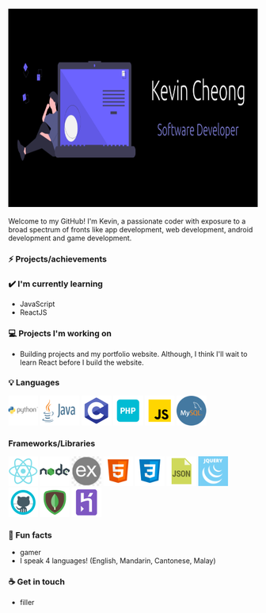 
<img src= "https://github.com/kevCheong/kevCheong/blob/main/Untitled%20design.png" alt=sass width="1000" height="400"></img>
<br>
<br>
Welcome to my GitHub! I'm Kevin, a passionate coder with exposure to a broad spectrum of fronts like app 
development, web development, android development and game development.

### ⚡ Projects/achievements

### ✔️ I'm currently learning
- JavaScript
- ReactJS

### 💻 Projects I'm working on
- Building projects and my portfolio website. 
Although, I think I'll wait to learn React before I build the website.

### 💡 Languages
<img style = "margin:auto;" src = "https://github.com/kevCheong/kevCheong/blob/main/icons/python.png" alt=sass width="60" height="60"></img>
<img style = "margin:auto;" src = "https://github.com/kevCheong/kevCheong/blob/main/icons/java.svg" alt=sass width="80" height="60"></img>
<img style = "margin:auto;" src = "https://github.com/kevCheong/kevCheong/blob/main/icons/c.png" alt=sass width="60" height="60"></img>
<img style = "margin:auto;" src = "https://github.com/kevCheong/kevCheong/blob/main/icons/php.png" alt=sass width="60" height="60"></img>
<img style = "margin:auto;" src = "https://github.com/kevCheong/kevCheong/blob/main/icons/js.png" alt=sass width="60" height="60"></img>
<img style = "margin:auto;" src = "https://github.com/kevCheong/kevCheong/blob/main/icons/mysql.png" alt=sass width="60" height="60"></img>

### Frameworks/Libraries
<img style = "margin:auto;" src = "https://github.com/kevCheong/kevCheong/blob/main/icons/react.png" alt=sass width="60" height="60"></img>
<img style = "margin:auto;" src = "https://github.com/kevCheong/kevCheong/blob/main/icons/node.png" alt=sass width="60" height="60"></img>
<img style = "margin:auto;" src = "https://github.com/kevCheong/kevCheong/blob/main/icons/express.png" alt=sass width="60" height="60"></img>
<img style = "margin:auto;" src = "https://github.com/kevCheong/kevCheong/blob/main/icons/html5.png" alt=sass width="60" height="60"></img>
<img style = "margin:auto;" src = "https://github.com/kevCheong/kevCheong/blob/main/icons/css3.png" alt=sass width="60" height="60"></img>
<img style = "margin:auto;" src = "https://github.com/kevCheong/kevCheong/blob/main/icons/json.png" alt=sass width="60" height="60"></img>
<img style = "margin:auto;" src = "https://github.com/kevCheong/kevCheong/blob/main/icons/jquery.png" alt=sass width="60" height="60"></img>
<img style = "margin:auto;" src = "https://github.com/kevCheong/kevCheong/blob/main/icons/github.png" alt=sass width="60" height="60"></img>
<img style = "margin:auto;" src = "https://github.com/kevCheong/kevCheong/blob/main/icons/mongo.png" alt=sass width="60" height="60"></img>
<img style = "margin:auto;" src = "https://github.com/kevCheong/kevCheong/blob/main/icons/heroku.png" alt=sass width="60" height="60"></img>

### 🌴 Fun facts
- gamer
- I speak 4 languages! (English, Mandarin, Cantonese, Malay)

### ☕ Get in touch
- filler
<br>
<br>

